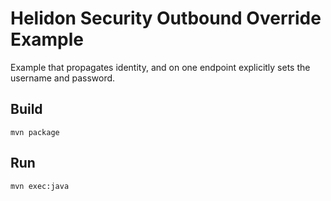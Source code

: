 
# Helidon Security Outbound Override Example

Example that propagates identity, and on one endpoint explicitly
sets the username and password.

## Build

```
mvn package
```

## Run

```
mvn exec:java
```
